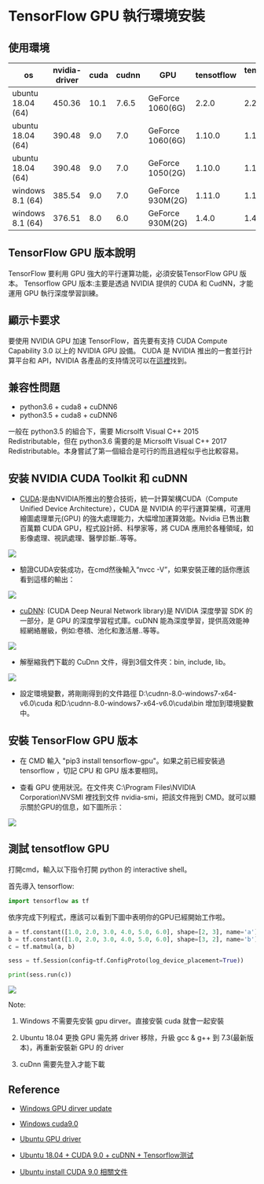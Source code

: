 # TensorFlow GPU 執行環境安裝

## 使用環境

| os | nvidia-driver | cuda | cudnn | GPU | tensotflow | tensotflow-gpu |
| --- | --- | --- | --- |--- |--- |--- |
| ubuntu 18.04 (64) | 450.36 | 10.1 | 7.6.5 | GeForce 1060(6G) | 2.2.0 | 2.2.0 |
| ubuntu 18.04 (64) | 390.48 | 9.0 | 7.0 | GeForce 1060(6G) | 1.10.0 | 1.10.0 |
| ubuntu 18.04 (64) | 390.48 | 9.0 | 7.0 | GeForce 1050(2G) | 1.10.0 | 1.10.0 |
| windows 8.1 (64) | 385.54 | 9.0 | 7.0 | GeForce 930M(2G) | 1.11.0 | 1.11.0 |
| windows 8.1 (64) | 376.51 | 8.0 | 6.0 | GeForce 930M(2G) | 1.4.0 | 1.4.0 |

## TensorFlow GPU 版本說明

TensorFlow 要利用 GPU 強大的平行運算功能，必須安裝TensorFlow GPU 版本。 Tensorflow GPU 版本:主要是透過 NVIDIA 提供的 CUDA 和 CudNN，才能運用 GPU 執行深度學習訓練。

## 顯示卡要求

要使用 NVIDIA GPU 加速 TensorFlow，首先要有支持 CUDA Compute Capability 3.0 以上的 NVIDIA GPU 設備。 CUDA 是 NVIDIA 推出的一套並行計算平台和 API，NVIDIA 各產品的支持情況可以在[這裡](https://developer.nvidia.com/cuda-gpus)找到。

## 兼容性問題

- python3.6 + cuda8 + cuDNN6
- python3.5 + cuda8 + cuDNN6

一般在 python3.5 的組合下，需要 Micrsolft Visual C++ 2015 Redistributable，但在 python3.6 需要的是 Micrsolft Visual C++ 2017 Redistributable。本身嘗試了第一個組合是可行的而且過程似乎也比較容易。

## 安装 NVIDIA CUDA Toolkit 和 cuDNN

- [CUDA](https://developer.nvidia.com/cuda-toolkit-archive):是由NVIDIA所推出的整合技術，統一計算架構CUDA（Compute Unified Device Architecture），CUDA 是 NVIDIA 的平行運算架構，可運用繪圖處理單元(GPU) 的強大處理能力，大幅增加運算效能。Nvidia 已售出數百萬顆 CUDA GPU，程式設計師、科學家等，將 CUDA 應用於各種領域，如影像處理、視訊處理、醫學診斷..等等。

![](Image/Image1.png)

- 驗證CUDA安裝成功，在cmd然後輸入“nvcc -V”，如果安裝正確的話你應該看到這樣的輸出：

![](Image/Image3.png)

- [cuDNN](https://developer.nvidia.com/rdp/cudnn-download): (CUDA Deep Neural Network library)是 NVIDIA 深度學習 SDK 的一部分，是 GPU 的深度學習程式庫。cuDNN 能為深度學習，提供高效能神經網絡層級，例如:卷積、池化和激活層..等等。

![](Image/Image2.png)

- 解壓縮我們下載的 CuDnn 文件，得到3個文件夾：bin, include, lib。

![](Image/Image4.png)

- 設定環境變數，將剛剛得到的文件路徑
D:\cudnn-8.0-windows7-x64-v6.0\cuda 和D:\cudnn-8.0-windows7-x64-v6.0\cuda\bin 增加到環境變數中。

## 安裝 TensorFlow GPU 版本

- 在 CMD 輸入 "pip3 install tensorflow-gpu"。如果之前已經安裝過 tensorflow ，切記 CPU 和 GPU 版本要相同。

- 查看 GPU 使用狀況。在文件夾 C:\Program Files\NVIDIA Corporation\NVSMI 裡找到文件 nvidia-smi，把該文件拖到 CMD。就可以顯示關於GPU的信息，如下圖所示：

![](Image/Image5.png)

## 測試 tensotflow GPU

打開cmd，輸入以下指令打開 python 的 interactive shell。

首先導入 tensorflow:

```python
import tensorflow as tf
```

依序完成下列程式，應該可以看到下圖中表明你的GPU已經開始工作啦。

```python
a = tf.constant([1.0, 2.0, 3.0, 4.0, 5.0, 6.0], shape=[2, 3], name='a')
b = tf.constant([1.0, 2.0, 3.0, 4.0, 5.0, 6.0], shape=[3, 2], name='b')
c = tf.matmul(a, b)

sess = tf.Session(config=tf.ConfigProto(log_device_placement=True))

print(sess.run(c))
```

![](Image/Image6.png)


Note:

1. Windows 不需要先安裝 gpu dirver。直接安裝 cuda 就會一起安裝

2. Ubuntu 18.04 更換 GPU 需先將 driver 移除，升級 gcc & g++ 到 7.3(最新版本)，再重新安裝新 GPU 的 driver

3. cuDnn 需要先登入才能下載


## Reference

* [Windows GPU dirver update](http://ofeyhong.pixnet.net/blog/post/212050369-%E3%80%90%E6%95%99%E5%AD%B8%E3%80%91%E6%9B%B4%E6%96%B0%E9%A1%AF%E7%A4%BA%E5%8D%A1%E9%A9%85%E5%8B%95%E7%A8%8B%E5%BC%8F)

* [Windows cuda9.0](https://www.deciphertechnic.com/fix-cuda-toolkit-installation/)

* [Ubuntu GPU driver](https://askubuntu.com/questions/1045241/ubuntu-18-04-how-do-i-install-drivers-for-my-nvidia-geforce-gtx-1050)

* [Ubuntu 18.04 + CUDA 9.0 + cuDNN + Tensorflow测试](https://blog.csdn.net/weixin_38056657/article/details/80948758)

* [Ubuntu install CUDA 9.0 相關文件](https://2formosa.blogspot.com/2017/07/debian8.8-cuda8.0-installation.html)